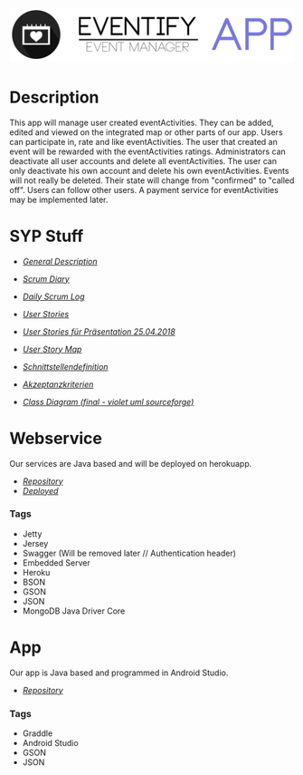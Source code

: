 # ![Picture](https://raw.githubusercontent.com/Chris6077/Eventify/master/misc/res/banners/banner.png)

# Description

This app will manage user created eventActivities. They can be added, edited and viewed on the integrated map or other parts of our app. Users can participate in, rate and like eventActivities. The user that created an event will be rewarded with the eventActivities ratings. Administrators can deactivate all user accounts and delete all eventActivities. The user can only deactivate his own account and delete his own eventActivities. Events will not really be deleted. Their state will change from "confirmed" to "called off". Users can follow other users. A payment service for eventActivities may be implemented later.

# SYP Stuff

* *[General Description](https://htlvillachat-my.sharepoint.com/:w:/g/personal/winklerc_edu_htl-villach_at/EbAvtVUywLBAstYna4mbRVABu-LJ61s3_ly-v8ELw9-Jmg?e=cTvQP9)*

* *[Scrum Diary](https://htlvillachat-my.sharepoint.com/:x:/g/personal/winklerc_edu_htl-villach_at/EcPqzjz8_aVMnSdCNvz_rXUBaGldYmZRuDGrJQCu9_faUg?e=L8xzrw)*

* *[Daily Scrum Log](https://htlvillachat-my.sharepoint.com/:x:/g/personal/winklerc_edu_htl-villach_at/EXtbpCOansBAoR7AqLHziX0BhJlfjjP077jxgPgL7cal_A?e=qxp9wd)*

* *[User Stories](https://htlvillachat-my.sharepoint.com/:w:/g/personal/winklerc_edu_htl-villach_at/EUmzPwoXzbZFs3ojCz2KYNUBqhjcG0TBia4W-uYe5KzEYw?e=QhVqnu)*

* *[User Stories für Präsentation 25.04.2018](https://htlvillachat-my.sharepoint.com/:w:/g/personal/winklerc_edu_htl-villach_at/Ee5Pqw32aUFOp-oT1TXsE10By10ltGCQQ-CL-mSW0g7Yig?e=IdRDb5)*

* *[User Story Map](https://github.com/Chris6077/Eventify/blob/master/misc/syp/SM.pdf)*

<!-- (https://www.lucidchart.com/documents/view/c08b1d8b-54e0-43a7-8066-4af53858b357/0# Edit) -->

* *[Schnittstellendefinition](https://htlvillachat-my.sharepoint.com/:w:/g/personal/winklerc_edu_htl-villach_at/Ecna0Q--hulLnKaud-q1ATgBdUgAsIqeprQZuKkLSFXxVQ?e=NY39gD)*

* *[Akzeptanzkriterien](https://htlvillachat-my.sharepoint.com/:w:/g/personal/winklerc_edu_htl-villach_at/EWKYWMxxgSVFk8PcSJsaWOABvfcUlnKE-nCgzaNNNYeKKw?e=fTZHrs)*

* *[Class Diagram (final - violet uml sourceforge)](./misc/syp/Eventify.class.violet.html)*

# Webservice

Our services are Java based and will be deployed on herokuapp.

* *[Repository](https://github.com/Val9000/EventifyAPI)*
* *[Deployed](https://eventifyapi.herokuapp.com/swagger)*

### Tags
* Jetty
* Jersey
* Swagger (Will be removed later // Authentication header)
* Embedded Server
* Heroku
* BSON
* GSON
* JSON
* MongoDB Java Driver Core

# App

Our app is Java based and programmed in Android Studio.

* *[Repository](https://github.com/Chris6077/Eventify)*

### Tags
* Graddle
* Android Studio
* GSON
* JSON
